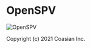 # OpenSPV

![OpenSPV](https://github.com/openspv/openspv/blob/master/openspv-landscape-dark.png)

Copyright (c) 2021 Coasian Inc.
